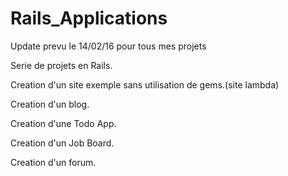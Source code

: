 # Rails_Applications

Update prevu le 14/02/16 pour tous mes projets


Serie de projets en Rails.

Creation d'un site exemple sans utilisation de gems.(site lambda)

Creation d'un blog.

Creation d'une Todo App.

Creation d'un Job Board.

Creation d'un forum.



